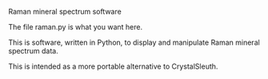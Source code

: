 Raman mineral spectrum software

The file raman.py is what you want here.

This is software, written in Python, to display and manipulate
Raman mineral spectrum data.

This is intended as a more portable alternative to CrystalSleuth.
